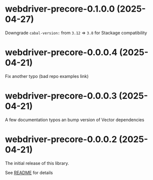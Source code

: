<!-- # webdriver-precore-??.??.??.?? (????-??-??) -->

# webdriver-precore-0.1.0.0 (2025-04-27)

Downgrade `cabal-version:` from  `3.12` => `3.8` for Stackage compatibility

# webdriver-precore-0.0.0.4 (2025-04-21)

Fix another typo (bad repo examples link)

# webdriver-precore-0.0.0.3 (2025-04-21)

A few documentation typos an bump version of Vector dependencies

# webdriver-precore-0.0.0.2 (2025-04-21)

The initial release of this library.

See [README](README.md) for details